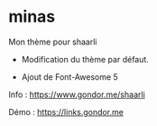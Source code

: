 # minas

Mon thème pour shaarli

-   Modification du thème par défaut.
    
-   Ajout de Font-Awesome 5

Info : https://www.gondor.me/shaarli

Démo : https://links.gondor.me
